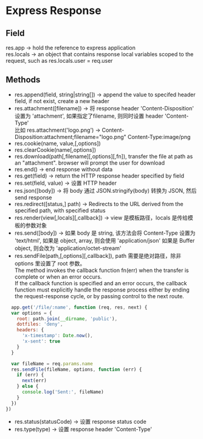 # Express Response
## Field
res.app -> hold the reference to express application  
res.locals -> an object that contains response local variables scoped to the request, such as res.locals.user = req.user
## Methods
* res.append(field, string|string[]) -> append the value to specifed header field, if not exist, create a new header
* res.attachment([filename]) -> 将 response header 'Content-Disposition' 设置为 'attachment', 如果指定了filename, 则同时设置 header 'Content-Type'  
  比如 res.attachment('logo.png') -> Content-Disposition:attachment;filename="logo.png" Content-Type:image/png
* res.cookie(name, value,[,options])
* res.clearCookie(name[,options])
* res.download(path[,filename][,options][,fn]), transfer the file at path as an "attachment". browser will prompt the user for download
* res.end() -> end response without data
* res.get(field) -> return the HTTP response header specified by field
* res.set(field, value) -> 设置 HTTP header
* res.json([body]) -> 将 body 通过 JSON.stringify(body) 转换为 JSON, 然后 send response
* res.redirect([status,] path) -> Redirects to the URL derived from the specified path, with specified status
* res.render(view[,locals][,callback]) -> view 是模板路径，locals 是传给模板的参数对象
* res.send([body]) -> 如果 body 是 string, 该方法会将 Content-Type 设置为 'text/html', 如果是 object, array, 则会使用 'application/json' 如果是 Buffer object, 则会改为 'application/octet-stream'
* res.sendFile(path,[,options][,callback]), path 需要是绝对路径，除非 options 里设置了 root 参数。  
  The method invokes the callback function fn(err) when the transfer is complete or when an error occurs.  
  If the callback function is specified and an error occurs, the callback function must explicitly handle the response process either by ending the request-response cycle, or by passing control to the next route.
```js
  app.get('/file/:name', function (req, res, next) {
  var options = {
    root: path.join(__dirname, 'public'),
    dotfiles: 'deny',
    headers: {
      'x-timestamp': Date.now(),
      'x-sent': true
    }
  }

  var fileName = req.params.name
  res.sendFile(fileName, options, function (err) {
    if (err) {
      next(err)
    } else {
      console.log('Sent:', fileName)
    }
  })
})
```
* res.status(statusCode) -> 设置 response status code
* res.type(type) -> 设置 response header 'Content-Type'